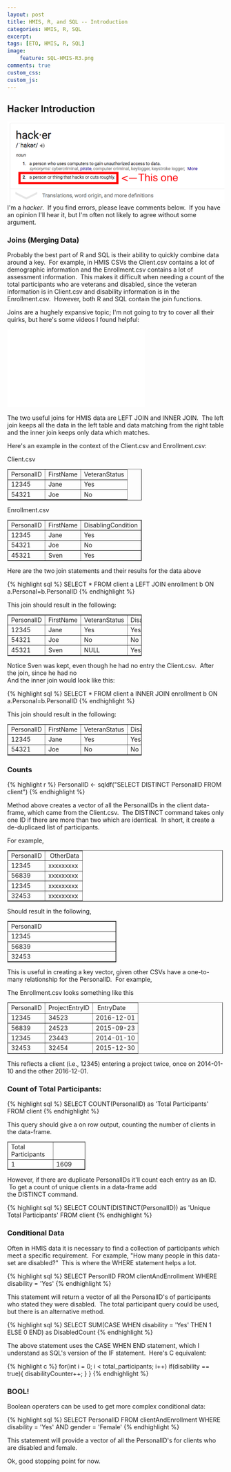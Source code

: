 ```yaml
---
layout: post
title: HMIS, R, and SQL -- Introduction
categories: HMIS, R, SQL
excerpt:
tags: [ETO, HMIS, R, SQL]
image: 
    feature: SQL-HMIS-R3.png
comments: true
custom_css:
custom_js: 
---
```


## Hacker Introduction

![](/../../images/Screenshot%202016-12-27%2007.39.30.png)I'm a _hacker_.  If you find errors, please leave comments below.  If you have an opinion I'll hear it, but I'm often not likely to agree without some argument.  

### Joins (Merging Data)

Probably the best part of R and SQL is their ability to quickly combine data around a key.  For example, in HMIS CSVs the Client.csv contains a lot of demographic information and the Enrollment.csv contains a lot of assessment information.  This makes it difficult when needing a count of the total participants who are veterans and disabled, since the veteran information is in Client.csv and disability information is in the Enrollment.csv.  However, both R and SQL contain the join functions.    

Joins are a hughely expansive topic; I'm not going to try to cover all their quirks, but here's some videos I found helpful:  

<iframe allowfullscreen="" frameborder="0" height="180" src="//www.youtube.com/embed/KTvYHEntvn8" width="320"></iframe>  

The two useful joins for HMIS data are LEFT JOIN and INNER JOIN.  The left join keeps all the data in the left table and data matching from the right table and the inner join keeps only data which matches.  

Here's an example in the context of the Client.csv and Enrollment.csv:  

Client.csv

<table border="1" cellpadding="1" cellspacing="1" style="width: 312px;">

<tbody>
<tr>
<td>PersonalID</td>
<td>FirstName</td>
<td>VeteranStatus</td>
</tr>
<tr>
<td>12345</td>
<td>Jane</td>
<td>Yes</td>
</tr>
<tr>
<td>54321</td>
<td>Joe</td>
<td>No</td>
</tr>
</tbody>
</table>

Enrollment.csv
<table border="1" cellpadding="1" cellspacing="1" style="width: 312px;">
<tbody>
<tr>
<td>PersonalID</td>
<td>FirstName</td>
<td>DisablingCondition</td>
</tr>
<tr>
<td>12345</td>
<td>Jane</td>
<td>Yes</td>
</tr>
<tr>
<td>54321</td>
<td>Joe</td>
<td>No</td>
</tr>
<tr>
<td>45321</td>
<td>Sven</td>
<td>Yes</td>
</tr>
</tbody>
</table>

Here are the two join statements and their results for the data above

{% highlight sql %}
SELECT * 
   FROM client a 
   LEFT JOIN enrollment b ON a.Personal=b.PersonalID
{% endhighlight %}

This join should result in the following:

<table border="1" cellpadding="1" cellspacing="1" style="width: 312px;">

<tbody>

<tr>

<td>PersonalID</td>

<td>FirstName</td>

<td>VeteranStatus</td>

<td>DisablingCondition</td>

</tr>

<tr>

<td>12345</td>

<td>Jane</td>

<td>Yes</td>

<td>Yes</td>

</tr>

<tr>

<td>54321</td>

<td>Joe</td>

<td>No</td>

<td>No</td>

</tr>

<tr>

<td>45321</td>

<td>Sven</td>

<td>NULL</td>

<td>Yes</td>

</tr>

</tbody>

</table>

Notice Sven was kept, even though he had no entry the Client.csv.  After the join, since he had no   
And the inner join would look like this:

{% highlight sql %}
SELECT * 
       FROM client a 
       INNER JOIN enrollment b ON a.Personal=b.PersonalID
{% endhighlight %}

This join should result in the following:

<table border="1" cellpadding="1" cellspacing="1" style="width: 312px;">

<tbody>

<tr>

<td>PersonalID</td>

<td>FirstName</td>

<td>VeteranStatus</td>

<td>DisablingCondition</td>

</tr>

<tr>

<td>12345</td>

<td>Jane</td>

<td>Yes</td>

<td>Yes</td>

</tr>

<tr>

<td>54321</td>

<td>Joe</td>

<td>No</td>

<td>No</td>

</tr>

</tbody>

</table>

### Counts

{% highlight r %}
PersonalID <- sqldf("SELECT DISTINCT PersonalID FROM client")
{% endhighlight %}

Method above creates a vector of all the PersonalIDs in the client data-frame, which came from the Client.csv.  The DISTINCT command takes only one ID if there are more than two which are identical.  In short, it create a de-duplicaed list of participants.  

For example,

<table border="1" cellpadding="1" cellspacing="1" style="width:500px;">

<tbody>

<tr>

<td>PersonalID</td>

<td> OtherData</td>

</tr>

<tr>

<td>12345</td>

<td>xxxxxxxxx</td>

</tr>

<tr>

<td>56839</td>

<td>xxxxxxxxx</td>

</tr>

<tr>

<td>12345</td>

<td>xxxxxxxxx</td>

</tr>

<tr>

<td>32453</td>

<td>xxxxxxxxx</td>

</tr>

</tbody>

</table>

Should result in the following,

<table border="1" cellpadding="1" cellspacing="1" style="width: 253px;">

<tbody>

<tr>

<td style="width: 245px;">PersonalID</td>

</tr>

<tr>

<td style="width: 245px;">12345</td>

</tr>

<tr>

<td style="width: 245px;">56839</td>

</tr>

<tr>

<td style="width: 245px;">32453</td>

</tr>

</tbody>

</table>

This is useful in creating a key vector, given other CSVs have a one-to-many relationship for the PersonalID.  For example,  

The Enrollment.csv looks something like this

<table border="1" cellpadding="1" cellspacing="1" style="width:500px;">

<tbody>

<tr>

<td>PersonalID</td>

<td>ProjectEntryID</td>

<td> EntryDate</td>

</tr>

<tr>

<td>12345</td>

<td>34523</td>

<td>2016-12-01</td>

</tr>

<tr>

<td>56839</td>

<td>24523</td>

<td>2015-09-23</td>

</tr>

<tr>

<td>12345</td>

<td>23443</td>

<td>2014-01-10</td>

</tr>

<tr>

<td>32453</td>

<td>32454</td>

<td>2015-12-30</td>

</tr>

</tbody>

</table>

This reflects a client (i.e., 12345) entering a project twice, once on 2014-01-10 and the other 2016-12-01.

### Count of Total Participants:

{% highlight sql %}
SELECT COUNT(PersonalID) as 'Total Participants' FROM client
{% endhighlight %}

This query should give a on row output, counting the number of clients in the data-frame.

<table border="1" cellpadding="1" cellspacing="1" style="width: 181px;">

<tbody>

<tr>

<td style="width: 121px;">Total Participants</td>

</tr>

<tr>

<td>1</td>

<td class="rtecenter" style="width: 121px;">1609</td>

</tr>

</tbody>

</table>

However, if there are duplicate PersonalIDs it'll count each entry as an ID.  To get a count of unique clients in a data-frame add the DISTINCT command.

{% highlight sql %}
SELECT COUNT(DISTINCT(PersonalID)) as 'Unique Total Participants' FROM client
{% endhighlight %}
### Conditional Data

Often in HMIS data it is necessary to find a collection of participants which meet a specific requirement.  For example, "How many people in this data-set are disabled?"  This is where the WHERE statement helps a lot.

{% highlight sql %}
SELECT PersonlID FROM clientAndEnrollment WHERE disability = 'Yes'
{% endhighlight %}

This statement will return a vector of all the PersonalID's of participants who stated they were disabled.  The total participant query could be used, but there is an alternative method.  

{% highlight sql %}
SELECT SUM(CASE WHEN 
               disability = 'Yes' THEN 1 ELSE 0 
           END) as DisabledCount
{% endhighlight %}

The above statement uses the CASE WHEN END statement, which I understand as SQL's version of the IF statement.  Here's C equivalent:

{% highlight c %}
for(int i = 0; i < total_participants; i++)
    if(disability == true){
       disabilityCounter++;
    }
}
{% endhighlight %}

### BOOL!

Boolean operaters can be used to get more complex conditional data:

{% highlight sql %}
SELECT PersonalID FROM clientAndEnrollment 
       WHERE disability = 'Yes' 
       AND gender = 'Female'
{% endhighlight %}

This statement will provide a vector of all the PersonalID's for clients who are disabled and female.  

Ok, good stopping point for now.